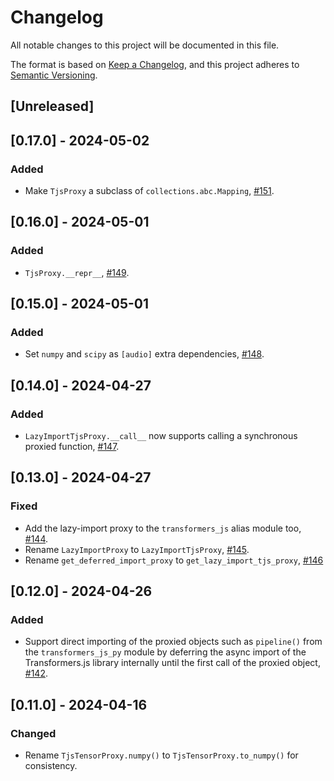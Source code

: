 # Changelog

All notable changes to this project will be documented in this file.

The format is based on [Keep a Changelog](https://keepachangelog.com/en/1.1.0/),
and this project adheres to [Semantic Versioning](https://semver.org/spec/v2.0.0.html).

## [Unreleased]

## [0.17.0] - 2024-05-02

### Added

- Make `TjsProxy` a subclass of `collections.abc.Mapping`, [#151](https://github.com/whitphx/transformers.js.py/pull/151).

## [0.16.0] - 2024-05-01

### Added

- `TjsProxy.__repr__`, [#149](https://github.com/whitphx/transformers.js.py/pull/149).

## [0.15.0] - 2024-05-01

### Added

- Set `numpy` and `scipy` as `[audio]` extra dependencies, [#148](https://github.com/whitphx/transformers.js.py/pull/148).

## [0.14.0] - 2024-04-27

### Added

- `LazyImportTjsProxy.__call__` now supports calling a synchronous proxied function, [#147](https://github.com/whitphx/transformers.js.py/pull/147).

## [0.13.0] - 2024-04-27

### Fixed

- Add the lazy-import proxy to the `transformers_js` alias module too, [#144](https://github.com/whitphx/transformers.js.py/pull/144).
- Rename `LazyImportProxy` to `LazyImportTjsProxy`, [#145](https://github.com/whitphx/transformers.js.py/pull/145).
- Rename `get_deferred_import_proxy` to `get_lazy_import_tjs_proxy`, [#146](https://github.com/whitphx/transformers.js.py/pull/146)

## [0.12.0] - 2024-04-26

### Added

- Support direct importing of the proxied objects such as `pipeline()` from the `transformers_js_py` module by deferring the async import of the Transformers.js library internally until the first call of the proxied object, [#142](https://github.com/whitphx/transformers.js.py/pull/142).

## [0.11.0] - 2024-04-16

### Changed

- Rename `TjsTensorProxy.numpy()` to `TjsTensorProxy.to_numpy()` for consistency.
